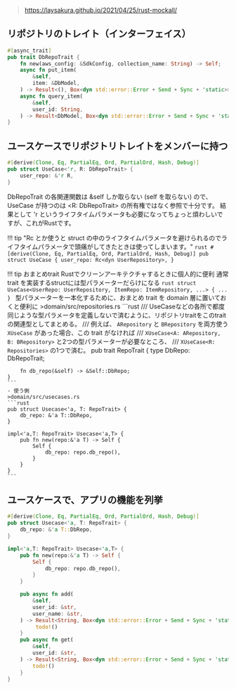 
>https://laysakura.github.io/2021/04/25/rust-mockall/

## リポジトリのトレイト（インターフェイス）
```rust
#[async_trait]
pub trait DbRepoTrait {
    fn new(aws_config: &SdkConfig, collection_name: String) -> Self;
    async fn put_item(
        &self,
        item: &DbModel,
    ) -> Result<(), Box<dyn std::error::Error + Send + Sync + 'static>>;
    async fn query_item(
        &self,
        user_id: String,
    ) -> Result<DbModel, Box<dyn std::error::Error + Send + Sync + 'static>>;
}
```
## ユースケースでリポジトリトレイトをメンバーに持つ
```rust
#[derive(Clone, Eq, PartialEq, Ord, PartialOrd, Hash, Debug)]
pub struct UseCase<'r, R: DbRepoTrait> {
    user_repo: &'r R,
}
```
DbRepoTrait の各関連関数は &self しか取らない (self を取らない) ので、 UseCase が持つのは <R: DbRepoTrait> の所有権ではなく参照で十分です。
結果として 'r というライフタイムパラメータも必要になってちょっと煩わしいですが、これがRustです。

!!! tip "Rc とか使うと struct の中のライフタイムパラメータを避けられるのでライフタイムパラメータで頭痛がしてきたときは使ってしまいます。"
    ```rust
    #[derive(Clone, Eq, PartialEq, Ord, PartialOrd, Hash, Debug)]
    pub struct UseCase {
        user_repo: Rc<dyn UserRepository>,
    }
    ```

!!! tip おまとめtrait
    Rustでクリーンアーキテクチャするときに個人的に便利
    通常trait を実装するstructには型パラメーターだらけになる
    ```rust
    struct UseCase<UserRepo: UserRepository, ItemRepo: ItemRepository, ...> {
        ...
    }
    ```
    型パラメーターを一本化するために、おまとめ trait を domain 層に置いておくと便利に
    >domain/src/repositories.rs
    ```rust
    /// UseCaseなどの各所で都度同じような型パラメータを定義しないで済むように、リポジトリtraitをこのtraitの関連型としてまとめる。
    /// 例えば、 `ARepository` と `BRepository` を両方使う `XUseCase` があった場合、この trait がなければ
    ///  `XUseCase<A: ARepository, B: BRepository>` と2つの型パラメーターが必要なところ、
    /// `XUseCase<R: Repositories>` の1つで済む。
    pub trait RepoTrait {
        type DbRepo: DbRepoTrait;

        fn db_repo(&self) -> &Self::DbRepo;
    }
    ```
    - 使う側
    >domain/src/usecases.rs
    ```rust
    pub struct Usecase<'a, T: RepoTrait> {
        db_repo: &'a T::DbRepo,
    }

    impl<'a,T: RepoTrait> Usecase<'a,T> {
        pub fn new(repo:&'a T) -> Self {
            Self {
                db_repo: repo.db_repo(),
            }
        }
    }
    ```


## ユースケースで、アプリの機能を列挙
```rust
#[derive(Clone, Eq, PartialEq, Ord, PartialOrd, Hash, Debug)]
pub struct Usecase<'a, T: RepoTrait> {
    db_repo: &'a T::DbRepo,
}

impl<'a,T: RepoTrait> Usecase<'a,T> {
    pub fn new(repo:&'a T) -> Self {
        Self {
            db_repo: repo.db_repo(),
        }
    }

    pub async fn add(
        &self,
        user_id: &str,
        user_name: &str,
    ) -> Result<String, Box<dyn std::error::Error + Send + Sync + 'static>> {
         todo!()
    }
    pub async fn get(
        &self,
        user_id: &str,
    ) -> Result<String, Box<dyn std::error::Error + Send + Sync + 'static>> {
        todo!()
    }
}
```


